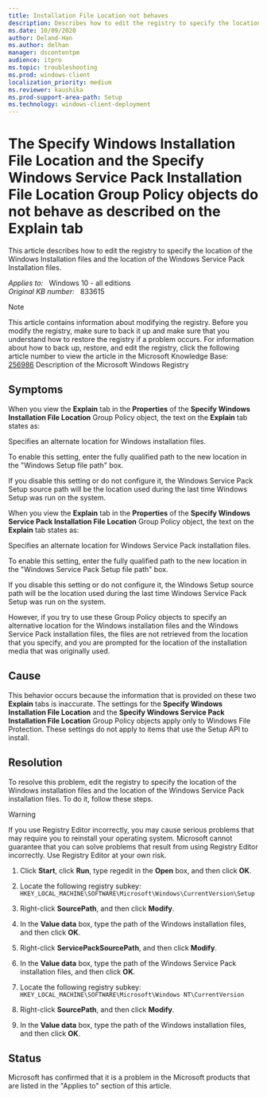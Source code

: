 ```yaml
---
title: Installation File Location not behaves
description: Describes how to edit the registry to specify the location of the Installation files and the location of the Service Pack Installation files.
ms.date: 10/09/2020
author: Deland-Han
ms.author: delhan 
manager: dscontentpm
audience: itpro
ms.topic: troubleshooting
ms.prod: windows-client 
localization_priority: medium
ms.reviewer: kaushika
ms.prod-support-area-path: Setup
ms.technology: windows-client-deployment
---
```

# The Specify Windows Installation File Location and the Specify Windows Service Pack Installation File Location Group Policy objects do not behave as described on the Explain tab

This article describes how to edit the registry to specify the location of the Windows Installation files and the location of the Windows Service Pack Installation files.

_Applies to:_ &nbsp; Windows 10 - all editions  
_Original KB number:_ &nbsp; 833615

> [!NOTE]
> This article contains information about modifying the registry. Before you modify the registry, make sure to back it up and make sure that you understand how to restore the registry if a problem occurs. For information about how to back up, restore, and edit the registry, click the following article number to view the article in the Microsoft Knowledge Base:  
[256986](https://support.microsoft.com/help/256986) Description of the Microsoft Windows Registry  

## Symptoms

When you view the **Explain** tab in the **Properties** of the **Specify Windows Installation File Location** Group Policy object, the text on the **Explain** tab states as:  

Specifies an alternate location for Windows installation files.  

To enable this setting, enter the fully qualified path to the new location in the "Windows Setup file path" box.  

If you disable this setting or do not configure it, the Windows Service Pack Setup source path will be the location used during the last time Windows Setup was run on the system.  

When you view the **Explain** tab in the **Properties** of the **Specify Windows Service Pack Installation File Location** Group Policy object, the text on the **Explain** tab states as:  

Specifies an alternate location for Windows Service Pack installation files.

To enable this setting, enter the fully qualified path to the new location in the "Windows Service Pack Setup file path" box.

If you disable this setting or do not configure it, the Windows Setup source path will be the location used during the last time Windows Service Pack Setup was run on the system.  

However, if you try to use these Group Policy objects to specify an alternative location for the Windows installation files and the Windows Service Pack installation files, the files are not retrieved from the location that you specify, and you are prompted for the location of the installation media that was originally used.

## Cause

This behavior occurs because the information that is provided on these two **Explain** tabs is inaccurate. The settings for the **Specify Windows Installation File Location** and the **Specify Windows Service Pack Installation File Location** Group Policy objects apply only to Windows File Protection. These settings do not apply to items that use the Setup API to install.

## Resolution

To resolve this problem, edit the registry to specify the location of the Windows installation files and the location of the Windows Service Pack installation files. To do it, follow these steps.

> [!WARNING]
> If you use Registry Editor incorrectly, you may cause serious problems that may require you to reinstall your operating system. Microsoft cannot guarantee that you can solve problems that result from using Registry Editor incorrectly. Use Registry Editor at your own risk.  

1. Click **Start**, click **Run**, type regedit in the **Open** box, and then click **OK**.
2. Locate the following registry subkey:  
`HKEY_LOCAL_MACHINE\SOFTWARE\Microsoft\Windows\CurrentVersion\Setup`  

3. Right-click **SourcePath**, and then click **Modify**.
4. In the **Value data** box, type the path of the Windows installation files, and then click **OK**.
5. Right-click **ServicePackSourcePath**, and then click **Modify**.
6. In the **Value data** box, type the path of the Windows Service Pack installation files, and then click **OK**.
7. Locate the following registry subkey:  
`HKEY_LOCAL_MACHINE\SOFTWARE\Microsoft\Windows NT\CurrentVersion`  

8. Right-click **SourcePath**, and then click **Modify**.
9. In the **Value data** box, type the path of the Windows installation files, and then click **OK**.

## Status

Microsoft has confirmed that it is a problem in the Microsoft products that are listed in the "Applies to" section of this article.
